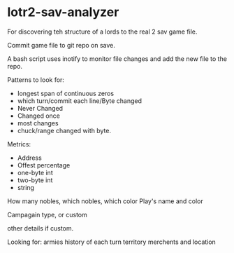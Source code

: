 # lotr2-sav-analyzer
For discovering teh structure of a lords to the real 2 sav game file.

Commit game file to git repo on save.

A bash script uses inotify to monitor file changes and add the new file to the repo.

Patterns to look for:

* longest span of continuous zeros
* which turn/commit each line/Byte changed
* Never Changed
* Changed once
* most changes
* chuck/range changed with byte.

Metrics:
* Address
* Offest percentage
* one-byte int
* two-byte int
* string


How many nobles, which nobles, which color
Play's name and color

Campagain type, or custom

other details if custom.


Looking for:
armies
history of each turn
territory
merchents and location
